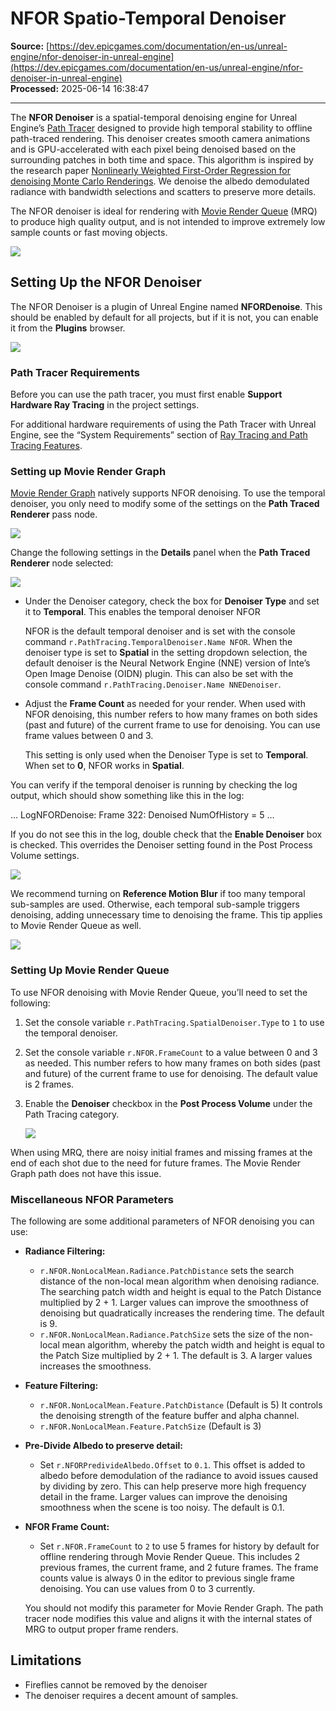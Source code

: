 # NFOR Spatio-Temporal Denoiser

**Source:** [https://dev.epicgames.com/documentation/en-us/unreal-engine/nfor-denoiser-in-unreal-engine](https://dev.epicgames.com/documentation/en-us/unreal-engine/nfor-denoiser-in-unreal-engine)  
**Processed:** 2025-06-14 16:38:47

---

The **NFOR Denoiser** is a spatial-temporal denoising engine for Unreal Engine’s [Path Tracer](/documentation/en-us/unreal-engine/path-tracer-in-unreal-engine) designed to provide high temporal stability to offline path-traced rendering. This denoiser creates smooth camera animations and is GPU-accelerated with each pixel being denoised based on the surrounding patches in both time and space. This algorithm is inspired by the research paper [Nonlinearly Weighted First-Order Regression for denoising Monte Carlo Renderings](https://cs.dartmouth.edu/~wjarosz/publications/bitterli16nonlinearly.html). We denoise the albedo demodulated radiance with bandwidth selections and scatters to preserve more details.

The NFOR denoiser is ideal for rendering with [Movie Render Queue](/documentation/404) (MRQ) to produce high quality output, and is not intended to improve extremely low sample counts or fast moving objects.

![](https://d1iv7db44yhgxn.cloudfront.net/documentation/images/99466b8b-dbe3-4e76-bb8f-d5a6fe9de378/nfor-denoiser-comparison.gif)

## Setting Up the NFOR Denoiser

The NFOR Denoiser is a plugin of Unreal Engine named **NFORDenoise**. This should be enabled by default for all projects, but if it is not, you can enable it from the **Plugins** browser.

![](https://d1iv7db44yhgxn.cloudfront.net/documentation/images/d8156e2f-ecb9-49c2-a06f-b472b0625147/nfor-plugin.png)

### Path Tracer Requirements

Before you can use the path tracer, you must first enable **Support Hardware Ray Tracing** in the project settings.

For additional hardware requirements of using the Path Tracer with Unreal Engine, see the “System Requirements” section of [Ray Tracing and Path Tracing Features](/documentation/en-us/unreal-engine/ray-tracing-and-path-tracing-features-in-unreal-engine).

### Setting up Movie Render Graph

[Movie Render Graph](/documentation/404) natively supports NFOR denoising. To use the temporal denoiser, you only need to modify some of the settings on the **Path Traced Renderer** pass node.

![](https://d1iv7db44yhgxn.cloudfront.net/documentation/images/2a19de48-372b-4779-aa30-b3b80b4938e5/nfor-mrgconfig.png)

Change the following settings in the **Details** panel when the **Path Traced Renderer** node selected:

![](https://d1iv7db44yhgxn.cloudfront.net/documentation/images/bff4ae73-a731-416b-8ac0-359498cad165/nfor-mrg-ptsettings.png)

-   Under the Denoiser category, check the box for **Denoiser Type** and set it to **Temporal**. This enables the temporal denoiser NFOR
    
    NFOR is the default temporal denoiser and is set with the console command `r.PathTracing.TemporalDenoiser.Name NFOR`. When the denoiser type is set to **Spatial** in the setting dropdown selection, the default denoiser is the Neural Network Engine (NNE) version of Inte’s Open Image Denoise (OIDN) plugin. This can also be set with the console command `r.PathTracing.Denoiser.Name NNEDenoiser`.
    
-   Adjust the **Frame Count** as needed for your render. When used with NFOR denoising, this number refers to how many frames on both sides (past and future) of the current frame to use for denoising. You can use frame values between 0 and 3.
    
    This setting is only used when the Denoiser Type is set to **Temporal**. When set to **0**, NFOR works in **Spatial**.
    

You can verify if the temporal denoiser is running by checking the log output, which should show something like this in the log:

… LogNFORDenoise: Frame 322: Denoised NumOfHistory = 5 …

If you do not see this in the log, double check that the **Enable Denoiser** box is checked. This overrides the Denoiser setting found in the Post Process Volume settings.

![](https://d1iv7db44yhgxn.cloudfront.net/documentation/images/a8ddd7bd-a618-425b-acdc-84d7e3ca929b/nfor-mrg-enabledenoiser.png)

We recommend turning on **Reference Motion Blur** if too many temporal sub-samples are used. Otherwise, each temporal sub-sample triggers denoising, adding unnecessary time to denoising the frame. This tip applies to Movie Render Queue as well.

![](https://d1iv7db44yhgxn.cloudfront.net/documentation/images/cd7a6c11-413b-4941-b88e-5fcba984d29e/nfor-mrg-refmotionblur.png)

### Setting Up Movie Render Queue

To use NFOR denoising with Movie Render Queue, you’ll need to set the following:

1.  Set the console variable `r.PathTracing.SpatialDenoiser.Type` to `1` to use the temporal denoiser.
2.  Set the console variable `r.NFOR.FrameCount` to a value between 0 and 3 as needed. This number refers to how many frames on both sides (past and future) of the current frame to use for denoising. The default value is 2 frames.
3.  Enable the **Denoiser** checkbox in the **Post Process Volume** under the Path Tracing category.
    
    ![](https://d1iv7db44yhgxn.cloudfront.net/documentation/images/3d0158bd-7f4c-4c77-8875-01abfa75356d/nfor-ppvsettings.png)

When using MRQ, there are noisy initial frames and missing frames at the end of each shot due to the need for future frames. The Movie Render Graph path does not have this issue.

### Miscellaneous NFOR Parameters

The following are some additional parameters of NFOR denoising you can use:

-   **Radiance Filtering:**
    -   `r.NFOR.NonLocalMean.Radiance.PatchDistance` sets the search distance of the non-local mean algorithm when denoising radiance. The searching patch width and height is equal to the Patch Distance multiplied by 2 + 1. Larger values can improve the smoothness of denoising but quadratically increases the rendering time. The default is 9.
    -   `r.NFOR.NonLocalMean.Radiance.PatchSize` sets the size of the non-local mean algorithm, whereby the patch width and height is equal to the Patch Size multiplied by 2 + 1. The default is 3. A larger values increases the smoothness.
-   **Feature Filtering:**
    -   `r.NFOR.NonLocalMean.Feature.PatchDistance` (Default is 5) It controls the denoising strength of the feature buffer and alpha channel.
    -   `r.NFOR.NonLocalMean.Feature.PatchSize` (Default is 3)
-   **Pre-Divide Albedo to preserve detail:**
    -   Set `r.NFORPredivideAlbedo.Offset` to `0.1`. This offset is added to albedo before demodulation of the radiance to avoid issues caused by dividing by zero. This can help preserve more high frequency detail in the frame. Larger values can improve the denoising smoothness when the scene is too noisy. The default is 0.1.
-   **NFOR Frame Count:**
    
    -   Set `r.NFOR.FrameCount` to `2` to use 5 frames for history by default for offline rendering through Movie Render Queue. This includes 2 previous frames, the current frame, and 2 future frames. The frame counts value is always 0 in the editor to previous single frame denoising. You can use values from 0 to 3 currently.
    
    You should not modify this parameter for Movie Render Graph. The path tracer node modifies this value and aligns it with the internal states of MRG to output proper frame renders.
    

## Limitations

-   Fireflies cannot be removed by the denoiser
-   The denoiser requires a decent amount of samples.